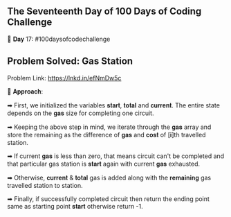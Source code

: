The Seventeenth Day of 100 Days of Coding Challenge
------------------------------------------------------

📌 𝐃𝐚𝐲 17: #100daysofcodechallenge

Problem Solved: Gas Station
------------------------------------------------------
Problem Link: https://lnkd.in/efNmDw5c

📌 𝐀𝐩𝐩𝐫𝐨𝐚𝐜𝐡:

➡ First, we initialized the variables 𝐬𝐭𝐚𝐫𝐭, 𝐭𝐨𝐭𝐚𝐥 and 𝐜𝐮𝐫𝐫𝐞𝐧𝐭. The entire state depends on the 𝐠𝐚𝐬 size for completing one circuit.

➡ Keeping the above step in mind, we iterate through the 𝐠𝐚𝐬 array and store the remaining as the difference of 𝐠𝐚𝐬 and 𝐜𝐨𝐬𝐭 of [𝐢]th travelled station.

➡ If current 𝐠𝐚𝐬 is less than zero, that means circuit can't be completed and that particular gas station is 𝐬𝐭𝐚𝐫𝐭 again with current 𝐠𝐚𝐬 exhausted.

➡ Otherwise, 𝐜𝐮𝐫𝐫𝐞𝐧𝐭 & 𝐭𝐨𝐭𝐚𝐥 gas is added along with the 𝐫𝐞𝐦𝐚𝐢𝐧𝐢𝐧𝐠 gas travelled station to station.

➡ Finally, if successfully completed circuit then return the ending point same as starting point 𝐬𝐭𝐚𝐫𝐭 otherwise return -1.
